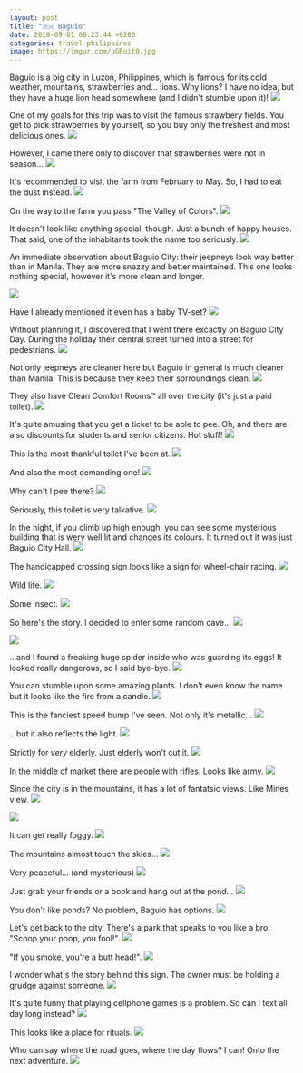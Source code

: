 ```yaml
---
layout: post
title: "🇵🇭 Baguio"
date: 2018-09-01 00:23:44 +0200
categories: travel philippines
image: https://imgur.com/uGRuit0.jpg
---
```


Baguio is a big city in Luzon, Philippines, which is famous for its cold
weather, mountains, strawberries and... lions. Why lions? I have no idea, but
they have a huge lion head somewhere (and I didn't stumble upon it)!
<img src="https://imgur.com/uGRuit0.jpg">

One of my goals for this trip was to visit the famous strawbery fields. You get
to pick strawberries by yourself, so you buy only the freshest and most
delicious ones.
<img src="https://imgur.com/KGf1JrE.jpg">

However, I came there only to discover that strawberries were not in season...
<img src="/assets/images/i.png" data-echo="https://imgur.com/v9hkR9N.jpg">

It's recommended to visit the farm from February to May. So, I had to eat the
dust instead.
<img src="/assets/images/i.png" data-echo="https://imgur.com/ff4j93C.jpg">

On the way to the farm you pass "The Valley of Colors".
<img src="/assets/images/i.png" data-echo="https://imgur.com/u4Ulgou.jpg">

It doesn't look like anything special, though. Just a bunch of happy
houses. That said, one of the inhabitants took the name too seriously.
<img src="/assets/images/i.png" data-echo="https://imgur.com/GKJgbSh.jpg">

An immediate observation about Baguio City: their jeepneys look way better than
in Manila. They are more snazzy and better maintained. This one looks nothing
special, however it's more clean and longer.

<img src="/assets/images/i.png" data-echo="https://imgur.com/Y6Fhnk3.jpg">

Have I already mentioned it even has a baby TV-set?
<img src="/assets/images/i.png" data-echo="https://imgur.com/pG9VE2k.jpg">

Without planning it, I discovered that I went there excactly on Baguio City
Day. During the holiday their central street turned into a street for
pedestrians.
<img src="/assets/images/i.png" data-echo="https://imgur.com/eY7K98D.jpg">

Not only jeepneys are cleaner here but Baguio in general is much cleaner than
Manila. This is because they keep their sorroundings clean.
<img src="/assets/images/i.png" data-echo="https://imgur.com/0LzN2gt.jpg">

They also have Clean Comfort Rooms™ all over the city (it's just a paid toilet).
<img src="/assets/images/i.png" data-echo="https://imgur.com/M9izu4S.jpg">

It's quite amusing that you get a ticket to be able to pee. Oh, and there are
also discounts for students and senior citizens. Hot stuff!
<img src="/assets/images/i.png" data-echo="https://imgur.com/RvgrDns.jpg">

This is the most thankful toilet I've been at.
<img src="/assets/images/i.png" data-echo="https://imgur.com/2qkeuOC.jpg">

And also the most demanding one!
<img src="/assets/images/i.png" data-echo="https://imgur.com/d057DwL.jpg">

Why can't I pee there?
<img src="/assets/images/i.png" data-echo="https://imgur.com/Q4NK36E.jpg">

Seriously, this toilet is very talkative.
<img src="/assets/images/i.png" data-echo="https://imgur.com/j4wAK3J.jpg">

In the night, if you climb up high enough, you can see some mysterious building
that is wery well lit and changes its colours. It turned out it was just Baguio
City Hall.
<img src="/assets/images/i.png" data-echo="https://imgur.com/rENUdQC.jpg">

The handicapped crossing sign looks like a sign for wheel-chair racing.
<img src="/assets/images/i.png" data-echo="https://imgur.com/bb8hU4M.jpg">

Wild life.
<img src="/assets/images/i.png" data-echo="https://imgur.com/n0hf8hN.jpg">

Some insect.
<img src="/assets/images/i.png" data-echo="https://imgur.com/gJzenMY.jpg">

So here's the story. I decided to enter some random cave...
<img src="/assets/images/i.png" data-echo="https://imgur.com/b1NAwtt.jpg">

<img src="/assets/images/i.png" data-echo="https://imgur.com/0JxnjOV.jpg">

...and I found a freaking huge spider inside who was guarding its eggs! It
looked really dangerous, so I said bye-bye.
<img src="/assets/images/i.png" data-echo="https://imgur.com/lVxokdk.jpg">

You can stumble upon some amazing plants. I don't even know the name but it
looks like the fire from a candle.
<img src="/assets/images/i.png" data-echo="https://imgur.com/re1Deju.jpg">

This is the fanciest speed bump I've seen. Not only it's metallic...
<img src="/assets/images/i.png" data-echo="https://imgur.com/EAmgymw.jpg">

...but it also reflects the light.
<img src="/assets/images/i.png" data-echo="https://imgur.com/NHJuEvB.jpg">

Strictly for _very_ elderly. Just elderly won't cut it.
<img src="/assets/images/i.png" data-echo="https://imgur.com/kF0rmr7.jpg">

In the middle of market there are people with rifles. Looks like army.
<img src="/assets/images/i.png" data-echo="https://imgur.com/3EjFtFs.jpg">

Since the city is in the mountains, it has a lot of fantatsic views. Like Mines
view.
<img src="/assets/images/i.png" data-echo="https://imgur.com/vyohFJ6.jpg">

<img src="/assets/images/i.png" data-echo="https://imgur.com/Pnz6QbV.jpg">

It can get really foggy.
<img src="/assets/images/i.png" data-echo="https://imgur.com/eomGAbK.jpg">

The mountains almost touch the skies...
<img src="/assets/images/i.png" data-echo="https://imgur.com/CrGkmGa.jpg">

Very peaceful... (and mysterious)
<img src="/assets/images/i.png" data-echo="https://imgur.com/kMMNxGl.jpg">

Just grab your friends or a book and hang out at the pond...
<img src="/assets/images/i.png" data-echo="https://imgur.com/ffbRhI2.jpg">

You don't like ponds? No problem, Baguio has options.
<img src="/assets/images/i.png" data-echo="https://imgur.com/M3yYWUR.jpg">

Let's get back to the city. There's a park that speaks to you like a bro.
"Scoop your poop, you fool!".
<img src="/assets/images/i.png" data-echo="https://imgur.com/URrvjGj.jpg">

"If you smoke, you're a butt head!".
<img src="/assets/images/i.png" data-echo="https://imgur.com/KwwYV1Q.jpg">

I wonder what's the story behind this sign. The owner must be holding a grudge
against someone.
<img src="/assets/images/i.png" data-echo="https://imgur.com/VzdOsrb.jpg">

It's quite funny that playing cellphone games is a problem. So can I text all
day long instead?
<img src="/assets/images/i.png" data-echo="https://imgur.com/Umpjyoy.jpg">

This looks like a place for rituals.
<img src="/assets/images/i.png" data-echo="https://imgur.com/apAyamZ.jpg">

Who can say where the road goes, where the day flows? I can! Onto the next
adventure.
<img src="/assets/images/i.png" data-echo="https://imgur.com/TeAsZJL.jpg">
